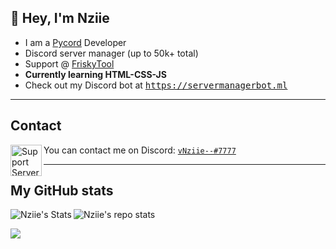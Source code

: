 ## 👋 Hey, I'm Nziie
- I am a [Pycord](https://github.com/Pycord-Development/pycord) Developer
- Discord server manager (up to 50k+ total)
- Support @ [FriskyTool](https://frisky.dev)
- **Currently learning HTML-CSS-JS**
- Check out my Discord bot at <kbd>https://servermanagerbot.ml</kbd>

---

## Contact

<img align="left" alt="Support Server" width="50px" src="https://user-images.githubusercontent.com/80853540/152623209-90c948e9-6ddb-47c9-ae6f-29df883272b0.png"/> You can contact me on Discord: [`vNziie--#7777`](https://discord.com/channels/@me/550476809280421903)

---

## My GitHub stats
<img align="left" alt="Nziie's Stats" src="https://github-readme-stats.vercel.app/api?username=nzii3&show_icons=true&theme=dark">

![Nziie's repo stats](https://github-profile-summary-cards.vercel.app/api/cards/most-commit-language?username=nzii3&theme=solarized_dark)

<img align="left" src="https://github-readme-stats.vercel.app/api/top-langs/?username=nzii3&layout=compact&theme=dark"/>
